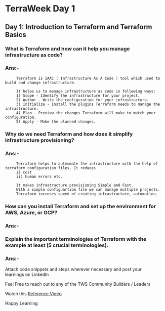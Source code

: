 # TerraWeek Day 1

## Day 1: Introduction to Terraform and Terraform Basics

### What is Terraform and how can it help you manage infrastructure as code?
### Ans:- 
         Terraform is IAAC ( Infrastructure As A Code ) tool which used to build and change infrastructure.
         
         It helps us to manage infrastructure as code in following ways:
         1) Scope - Identify the infrastructure for your project.
         2) Author - Write the configuration for your infrastructure.
         3) Initialize - Install the plugins Terraform needs to manage the infrastructure.
         4) Plan - Preview the changes Terraform will make to match your configuration.
         5) Apply - Make the planned changes.
  

### Why do we need Terraform and how does it simplify infrastructure provisioning?
### Ans:-
         Terraform helps to autmomate the infrastructure with the help of terraform configuration files. It reduces 
         i) cost
         ii) human errors etc.
         
         It makes infrastructure provisioning Simple and Fast. 
         With a simple configuartion file we can manage multiple projects.
         Terraform increses speed of creating infrastructure, automation. 
         
         
### How can you install Terraform and set up the environment for AWS, Azure, or GCP?
### Ans:-
         
         
         
### Explain the important terminologies of Terraform with the example at least (5 crucial terminologies).
### Ans:- 
         
Attach code snippets and steps wherever necessary and post your learnings on LinkedIn

Feel Free to reach out to any of the TWS Community Builders / Leaders

Watch this [Reference Video](https://www.youtube.com/live/965CaSveIEI?feature=share)

Happy Learning 
